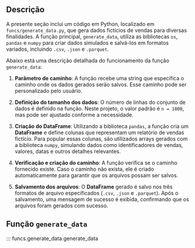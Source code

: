## Descrição

A presente seção inclui um código em Python, localizado em `funcs/generate_data.py`, que gera dados fictícios de vendas para diversas finalidades. A função principal, `generate_data`, utiliza as bibliotecas `os`, `pandas` e `numpy` para criar dados simulados e salvá-los em formatos variados, incluindo `.csv`, `.json` e `.parquet`.

Abaixo está uma descrição detalhada do funcionamento da função `generate_data`:

1. **Parâmetro de caminho**: A função recebe uma string que especifica o caminho onde os dados gerados serão salvos. Esse caminho pode ser personalizado pelo usuário.

2. **Definição do tamanho dos dados**: O número de linhas do conjunto de dados é definido na função. Neste projeto, o valor padrão é `n = 1000`, mas pode ser ajustado conforme a necessidade.

3. **Criação do DataFrame**: Utilizando a biblioteca `pandas`, a função cria um **DataFrame** e define colunas que representam um relatório de vendas fictício. Para popular essas colunas, são utilizados arrays gerados com a biblioteca `numpy`, simulando dados como identificadores de vendas, valores, datas e outros detalhes relevantes.

4. **Verificação e criação do caminho**: A função verifica se o caminho fornecido existe. Caso o caminho não exista, ele é criado automaticamente para garantir que os arquivos possam ser salvos.

5. **Salvamento dos arquivos**: O **DataFrame** gerado é salvo nos três formatos de arquivo especificados (`.csv`, `.json` e `.parquet`). Após o salvamento, uma mensagem de sucesso é exibida, confirmando que os arquivos foram gerados com sucesso.

## Função `generate_data`

::: funcs.generate_data.generate_data